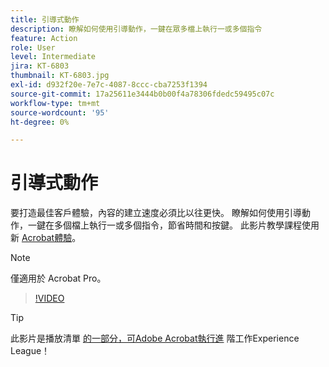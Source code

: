 ```yaml
---
title: 引導式動作
description: 瞭解如何使用引導動作，一鍵在眾多檔上執行一或多個指令
feature: Action
role: User
level: Intermediate
jira: KT-6803
thumbnail: KT-6803.jpg
exl-id: d932f20e-7e7c-4087-8ccc-cba7253f1394
source-git-commit: 17a25611e3444b0b00f4a78306fdedc59495c07c
workflow-type: tm+mt
source-wordcount: '95'
ht-degree: 0%

---
```


# 引導式動作

要打造最佳客戶體驗，內容的建立速度必須比以往更快。 瞭解如何使用引導動作，一鍵在多個檔上執行一或多個指令，節省時間和按鍵。 此影片教學課程使用新 [Acrobat體驗](../getting-started/new-workspace.md)。

>[!NOTE]
>
>僅適用於 Acrobat Pro。

>[!VIDEO](https://video.tv.adobe.com/v/3433138?quality=12&learn=on&hidetitle=true)

>[!TIP]
>
>此影片是播放清單 [的一部分，可Adobe Acrobat執行進](https://experienceleague.adobe.com/en/playlists/acrobat-peform-advanced-tasks) 階工作Experience League！
